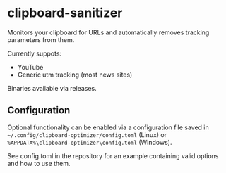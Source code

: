 # clipboard-sanitizer

Monitors your clipboard for URLs and automatically removes tracking parameters from them.

Currently suppots:
- YouTube
- Generic utm tracking (most news sites)

Binaries available via releases.

## Configuration

Optional functionality can be enabled via a configuration file saved in `~/.config/clipboard-optimizer/config.toml` (Linux) or `%APPDATA%\clipboard-optimizer\config.toml` (Windows).

See config.toml in the repository for an example containing valid options and how to use them.
